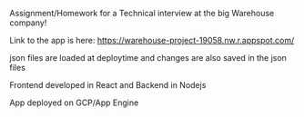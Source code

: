 Assignment/Homework for a Technical interview at the big Warehouse company!

Link to the app is here: https://warehouse-project-19058.nw.r.appspot.com/

json files are loaded at deploytime and changes are also saved in the json files

Frontend developed in React and Backend in Nodejs

App deployed on GCP/App Engine
